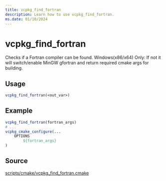 ```yaml
---
title: vcpkg_find_fortran
description: Learn how to use vcpkg_find_fortran.
ms.date: 01/10/2024
---
```

# vcpkg_find_fortran

Checks if a Fortran compiler can be found.
Windows(x86/x64) Only: If not it will switch/enable MinGW gfortran
                       and return required cmake args for building.

## Usage

```cmake
vcpkg_find_fortran(<out_var>)
```

## Example

```cmake
vcpkg_find_fortran(fortran_args)
# ...
vcpkg_cmake_configure(...
    OPTIONS
        ${fortran_args}
)
```

## Source

[scripts/cmake/vcpkg\_find\_fortran.cmake](https://github.com/Microsoft/vcpkg/blob/master/scripts/cmake/vcpkg_find_fortran.cmake)
